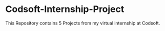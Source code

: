 # Codsoft-Internship-Project
This Repository contains 5 Projects from my virtual internship at Codsoft.

